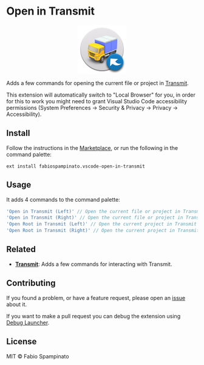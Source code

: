 # Open in Transmit

<p align="center">
	<img src="https://raw.githubusercontent.com/fabiospampinato/vscode-open-in-transmit/master/resources/logo.png" width="128" alt="Logo">
</p>

Adds a few commands for opening the current file or project in [Transmit](https://panic.com/transmit).

This extension will automatically switch to "Local Browser" for you, in order for this to work you might need to grant Visual Studio Code accessibility permissions (System Preferences -> Security & Privacy -> Privacy -> Accessibility).

## Install

Follow the instructions in the [Marketplace](https://marketplace.visualstudio.com/items?itemName=fabiospampinato.vscode-open-in-transmit), or run the following in the command palette:

```shell
ext install fabiospampinato.vscode-open-in-transmit
```

## Usage

It adds 4 commands to the command palette:

```js
'Open in Transmit (Left)' // Open the current file or project in Transmit's left panel
'Open in Transmit (Right)' // Open the current file or project in Transmit's right panel
'Open Root in Transmit (Left)' // Open the current project in Transmit's left panel
'Open Root in Transmit (Right)' // Open the current project in Transmit's right panel
```

## Related

- **[Transmit](https://marketplace.visualstudio.com/items?itemName=fabiospampinato.vscode-transmit)**: Adds a few commands for interacting with Transmit.

## Contributing

If you found a problem, or have a feature request, please open an [issue](https://github.com/fabiospampinato/vscode-open-in-transmit/issues) about it.

If you want to make a pull request you can debug the extension using [Debug Launcher](https://marketplace.visualstudio.com/items?itemName=fabiospampinato.vscode-debug-launcher).

## License

MIT © Fabio Spampinato
